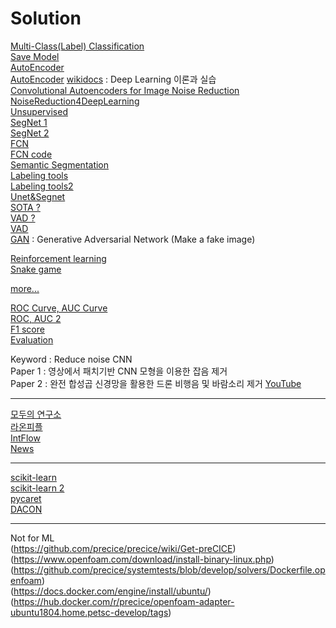 Solution
===================


[Multi-Class(Label) Classification](https://wordbe.tistory.com/entry/ML-Cross-entropyCategorical-Binary%EC%9D%98-%EC%9D%B4%ED%95%B4)   
[Save Model](https://honeyjamtech.tistory.com/39)   
[AutoEncoder](https://wjddyd66.github.io/pytorch/Pytorch-AutoEncoder/)    
[AutoEncoder](https://debuggercafe.com/autoencoder-neural-network-application-to-image-denoising/)
[wikidocs](https://wikidocs.net/3413) : Deep Learning 이론과 실습    
[Convolutional Autoencoders for Image Noise Reduction](https://towardsdatascience.com/convolutional-autoencoders-for-image-noise-reduction-32fce9fc1763)   
[NoiseReduction4DeepLearning](https://github.com/hashnut/NoiseReduction4DeepLearning)    
[Unsupervised](https://ebbnflow.tistory.com/165)     
[SegNet 1](https://github.com/say4n/pytorch-segnet/blob/master/src/model.py)    
[SegNet 2](https://medium.com/hyunjulie/1%ED%8E%B8-semantic-segmentation-%EC%B2%AB%EA%B1%B8%EC%9D%8C-4180367ec9cb)     
[FCN](https://medium.com/@msmapark2/fcn-%EB%85%BC%EB%AC%B8-%EB%A6%AC%EB%B7%B0-fully-convolutional-networks-for-semantic-segmentation-81f016d76204)    
[FCN code](https://github.com/pochih/FCN-pytorch)    
[Semantic Segmentation](https://kuklife.tistory.com/117?category=872135)   
[Labeling tools](https://hoya012.github.io/blog/Tutorials-of-Object-Detection-Using-Deep-Learning-labeling/)     
[Labeling tools2](https://honeycomb-makers.tistory.com/14)   
[Unet&Segnet](https://github.com/trypag/pytorch-unet-segnet)   
[SOTA ?](https://paperswithcode.com/sota/semantic-segmentation-on-cityscapes)      
[VAD ?](https://github.com/SIP-Lab/CNN-VAD)  
[VAD](https://github.com/jtkim-kaist/VAD)   
[GAN](https://dreamgonfly.github.io/blog/gan-explained/) : Generative Adversarial Network (Make a fake image)

[Reinforcement learning](https://brunch.co.kr/@kakao-it/144)    
[Snake game](https://www.secmem.org/blog/2020/02/08/snake-dqn/)   

[more...](https://kuklife.tistory.com/121?category=872135)   



[ROC Curve, AUC Curve](https://losskatsu.github.io/machine-learning/stat-roc-curve/#)  
[ROC, AUC 2](https://nittaku.tistory.com/297)   
[F1 score](https://nittaku.tistory.com/295?category=745644)   
[Evaluation](https://rosypark.tistory.com/76)   


Keyword : Reduce noise CNN    
Paper 1 : 영상에서 패치기반 CNN 모형을 이용한 잡음 제거    
Paper 2 : 완전 합성곱 신경망을 활용한 드론 비행음 및 바람소리 제거 [YouTube](https://www.youtube.com/watch?v=4LYmovbp5vA)    

-------------------------------------
[모두의 연구소](https://modulabs-biomedical.github.io/)   
[라온피플](http://blog.naver.com/PostView.nhn?blogId=laonple&logNo=220478250374&parentCategoryNo=&categoryNo=16&viewDate=&isShowPopularPosts=false&from=postView)   
[IntFlow](https://github.com/intflow)  
[News](http://www.ciokorea.com/news/157473)


--------------------------------------
[scikit-learn](https://losskatsu.github.io/machine-learning/sklearn/#%EA%B0%80%EC%83%81-%EB%8D%B0%EC%9D%B4%ED%84%B0-%EB%9E%9C%EB%8D%A4%EC%9C%BC%EB%A1%9C-%EC%83%9D%EC%84%B1%ED%95%98%EA%B8%B0)   
[scikit-learn 2](https://lsjsj92.tistory.com/542)   
[pycaret](https://medium.com/@john_analyst/pycaret-%EC%BD%94%EB%93%9C-%EB%AA%87-%EC%A4%84%EB%A1%9C-%EB%A8%B8%EC%8B%A0%EB%9F%AC%EB%8B%9D-%EB%AA%A8%EB%8D%B8-%EB%A7%8C%EB%93%A4%EA%B8%B0-18a8de4b6024)   
[DACON](https://dacon.io/)


---------------------------------------
Not for ML    
(https://github.com/precice/precice/wiki/Get-preCICE)  
(https://www.openfoam.com/download/install-binary-linux.php)   
(https://github.com/precice/systemtests/blob/develop/solvers/Dockerfile.openfoam)   
(https://docs.docker.com/engine/install/ubuntu/)   
(https://hub.docker.com/r/precice/openfoam-adapter-ubuntu1804.home.petsc-develop/tags)    
